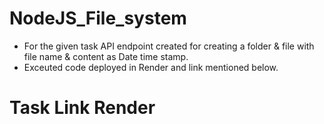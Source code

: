# NodeJS_File_system

- For the given task API endpoint created for creating a folder & file with file name & content as Date time stamp.
- Exceuted code deployed in Render and link mentioned below.

# Task Link Render
